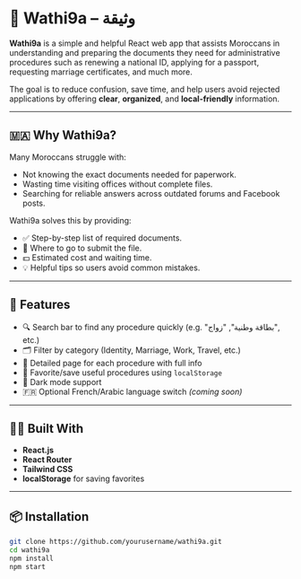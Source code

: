 # 📄 Wathi9a – وثيقة

**Wathi9a** is a simple and helpful React web app that assists Moroccans in understanding and preparing the documents they need for administrative procedures such as renewing a national ID, applying for a passport, requesting marriage certificates, and much more.

The goal is to reduce confusion, save time, and help users avoid rejected applications by offering **clear**, **organized**, and **local-friendly** information.

---

## 🇲🇦 Why Wathi9a?

Many Moroccans struggle with:

- Not knowing the exact documents needed for paperwork.
- Wasting time visiting offices without complete files.
- Searching for reliable answers across outdated forums and Facebook posts.

Wathi9a solves this by providing:

- ✅ Step-by-step list of required documents.
- 📍 Where to go to submit the file.
- 💵 Estimated cost and waiting time.
- 💡 Helpful tips so users avoid common mistakes.

---

## 🚀 Features

- 🔍 Search bar to find any procedure quickly (e.g. "بطاقة وطنية", "زواج", etc.)
- 🗂️ Filter by category (Identity, Marriage, Work, Travel, etc.)
- 📄 Detailed page for each procedure with full info
- 🌟 Favorite/save useful procedures using `localStorage`
- 🌙 Dark mode support
- 🇫🇷 Optional French/Arabic language switch _(coming soon)_

---

## 🧑‍💻 Built With

- **React.js**
- **React Router**
- **Tailwind CSS**
- **localStorage** for saving favorites

---

## 📦 Installation

```bash
git clone https://github.com/yourusername/wathi9a.git
cd wathi9a
npm install
npm start
```
